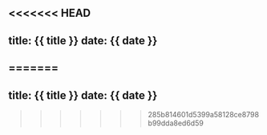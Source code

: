 <<<<<<< HEAD
---
title: {{ title }}
date: {{ date }}
---
=======
---
title: {{ title }}
date: {{ date }}
---
>>>>>>> 285b814601d5399a58128ce8798b99dda8ed6d59
